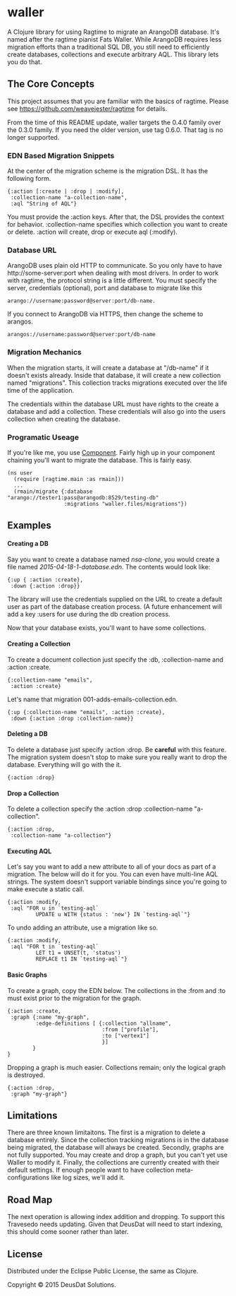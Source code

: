 # waller

A Clojure library for using Ragtime to migrate an ArangoDB database. It's named
after the ragtime pianist Fats Waller. While ArangoDB requires less migration 
efforts than a traditional SQL DB, you still need to efficiently create databases,
collections and execute arbitrary AQL. This library lets you do that.

## The Core Concepts
This project assumes that you are familiar with the basics of ragtime. Please
see https://github.com/weavejester/ragtime for details.

From the time of this README update, waller targets the 0.4.0 family over
the 0.3.0 family. If you need the older version, use tag 0.6.0. That tag
is no longer supported.

### EDN Based Migration Snippets

At the center of the migration scheme is the migration DSL. It has the following
form.

```
{:action [:create | :drop | :modify],
 :collection-name "a-collection-name",
 :aql "String of AQL"}
 ```
 
You must provide the :action keys. After that, the DSL provides the
context for behavior.  :collection-name specifies which collection you want
to create or delete.  :action will create, drop or execute aql (:modify). 

### Database URL

ArangoDB uses plain old HTTP to communicate. So you only have to have 
http://some-server:port when dealing with most drivers. In order to work with
ragtime, the protocol string is a little different. You must specify the 
server, credentials (optional), port and database to migrate like this 
 
```
arango://username:password@server:port/db-name.
```

If you connect to ArangoDB via HTTPS, then change the scheme to arangos.

```
arangos://username:password@server:port/db-name
```
### Migration Mechanics
When the migration starts, it will create a database at "/db-name" if it 
doesn't exists already. Inside that database, it will create a new collection
named "migrations". This collection tracks migrations executed over the 
life time of the application.

The credentials within the database URL must have rights to the create a
database and add a collection. These credentials will also go into the users
collection when creating the database.

### Programatic Useage
If you're like me, you use [Component](https://github.com/stuartsierra/component).
Fairly high up in your component chaining you'll want to migrate the database. 
This is fairly easy.

```
(ns user
  (require [ragtime.main :as rmain]))
  ...
  (rmain/migrate {:database "arango://tester1:pass@arangodb:8529/testing-db" 
                  :migrations "waller.files/migrations"})
```

## Examples

#### Creating a DB
 
Say you want to create a database named *nsa-clone*,
you would create a file named *2015-04-18-1-database.edn*. The contents
would look like:
 
```
{:up { :action :create},
 :down {:action :drop}}
```

The library will use the credentials supplied on the URL to create a default 
user as part of the database creation process. (A future enhancement will add
a key :users for use during the db creation process.
  
Now that your database exists, you'll want to have some collections.
 
#### Creating a Collection
To create a document collection just specify the :db, :collection-name and 
:action :create.
 
```
{:collection-name "emails",
 :action :create}
```

Let's name that migration 001-adds-emails-collection.edn.
```
{:up {:collection-name "emails", :action :create},
 :down {:action :drop :collection-name}}
```

#### Deleting a DB
To delete a database just specify :action :drop. Be **careful** with this feature. The migration system doesn't stop to make sure you really want to drop the database. Everything will go with the it.

```
{:action :drop}
```

#### Drop a Collection
To delete a collection specify the :action :drop :collection-name "a-collection".

```
{:action :drop,
 :collection-name "a-collection"}
```
#### Executing AQL
Let's say you want to add a new attribute to all of your docs as part of a migration. The below will do it for you. You can even have multi-line AQL strings. The system doesn't support variable bindings since you're going to make execute a static call. 

```
{:action :modify,
 :aql "FOR u in `testing-aql`
         UPDATE u WITH {status : 'new'} IN `testing-aql`"}
```

To undo adding an attribute, use a migration like so.

```
{:action :modify,
 :aql "FOR t in `testing-aql`
         LET t1 = UNSET(t, 'status')
         REPLACE t1 IN `testing-aql`"}
 ```
#### Basic Graphs
To create a graph, copy the EDN below. The collections in the :from and :to must exist prior to the migration for the graph. 

```
{:action :create,
 :graph {:name "my-graph",
         :edge-definitions [ {:collection "allname",
                              :from ["profile"],
                              :to ["vertex1"]
                              }]
        }
}
```

Dropping a graph is much easier. Collections remain; only the logical graph is destroyed.

```
{:action :drop,
 :graph "my-graph"}
```
 
## Limitations
There are three known limitaitons. The first is a migration to delete a database entirely. Since the collection tracking migrations is in the database being migrated, the database will always be created. Secondly, graphs are not fully supported. You may create and drop a graph, but you can't yet use Waller to modify it. Finally, the collections are currently created with their default settings. If enough people want to have collection meta-configurations like log sizes, we'll add it.

## Road Map
The next operation is allowing index addition and dropping. To support this 
Travesedo needs updating. Given that DeusDat will need to start indexing, this
should come sooner rather than later.

## License
Distributed under the Eclipse Public License, the same as Clojure.

Copyright © 2015 DeusDat Solutions.

